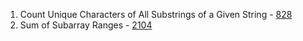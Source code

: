 1. Count Unique Characters of All Substrings of a Given String - [828](https://leetcode.com/problems/count-unique-characters-of-all-substrings-of-a-given-string/)
2. Sum of Subarray Ranges - [2104](https://leetcode.com/problems/sum-of-subarray-ranges/)
